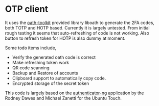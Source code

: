 # OTP client

It uses the [oath-toolkit](https://www.nongnu.org/oath-toolkit/) provided library liboath to generate the 2FA codes, both TOTP and HOTP based. Currently it is largely untested. From initial rough testing it seems that auto-refreshing of code is not working. Also button to refresh token for HOTP is also dummy at moment.

Some todo items include,

 - Verify the generated oath code is correct
 - Make refreshing token work
 - QR code scanning
 - Backup and Restore of accounts
 - Clipboard support to automatically copy code.
 - Encrypted storage of the secret token

This code is largely based on the [authenticator-ng](https://github.com/dobey/authenticator-ng) application by the Rodney Dawes and Michael Zanetti for the Ubuntu Touch.
